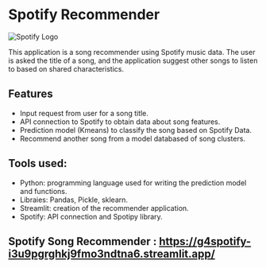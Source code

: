# Spotify Recommender

![Spotify Logo](https://raw.githubusercontent.com/Futuroent/G4spotify/master/Image/spotify6.png)

This application is a song recommender using Spotify music data. The user is asked the title of a song, and the application suggest other songs to listen to based on shared characteristics.

## Features
- Input request from user for a song title.
- API connection to Spotify to obtain data about song features.
- Prediction model (Kmeans) to classify the song based on Spotify Data.
- Recommend another song from a model databased of song clusters.

## Tools used:
- Python: programming language used for writing the prediction model and functions.
- Libraies: Pandas, Pickle, sklearn.
- Streamlit: creation of the recommender application.
- Spotify: API connection and Spotipy library.

## Spotify Song Recommender :  https://g4spotify-i3u9pgrghkj9fmo3ndtna6.streamlit.app/
